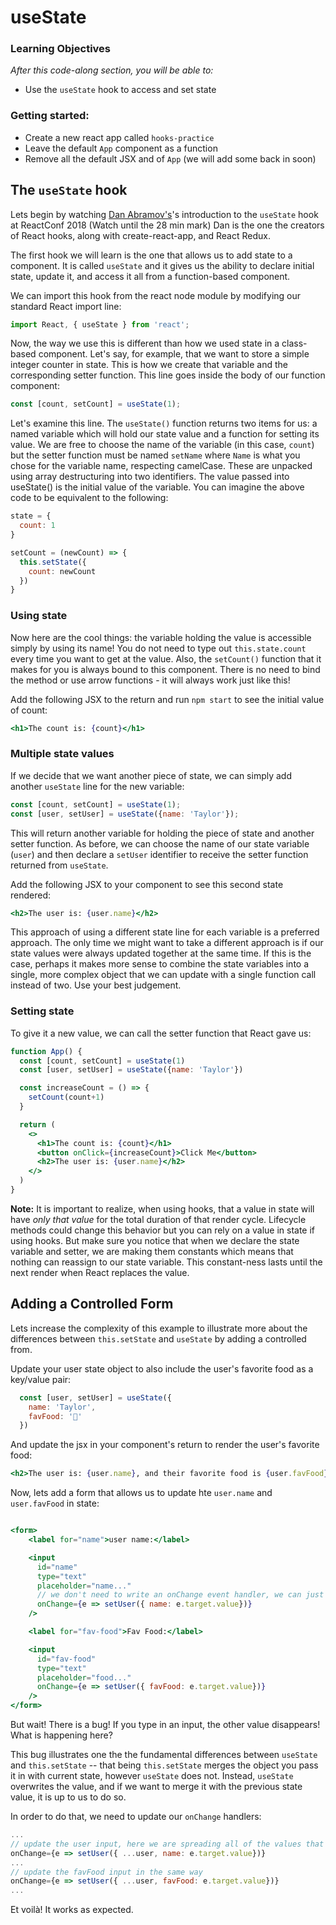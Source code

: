 # useState

### Learning Objectives

_After this code-along section, you will be able to:_

* Use the `useState` hook to access and set state

### Getting started:

* Create a new react app called `hooks-practice`
* Leave the default `App` component as a function
* Remove all the default JSX and of `App` \(we will add some back in soon\)

## The `useState` hook

Lets begin by watching [Dan Abramov's](https://youtu.be/dpw9EHDh2bM?t=1062)'s introduction to the `useState` hook at ReactConf 2018 (Watch until the 28 min mark) Dan is the one the creators of React hooks, along with create-react-app, and React Redux.

The first hook we will learn is the one that allows us to add state to a component. It is called `useState` and it gives us the ability to declare initial state, update it, and access it all from a function-based component.

We can import this hook from the react node module by modifying our standard React import line:

```javascript
import React, { useState } from 'react';
```

Now, the way we use this is different than how we used state in a class-based component. Let's say, for example, that we want to store a simple integer counter in state. This is how we create that variable and the corresponding setter function. This line goes inside the body of our function component:

```javascript
const [count, setCount] = useState(1);
```

Let's examine this line. The `useState()` function returns two items for us: a named variable which will hold our state value and a function for setting its value. We are free to choose the name of the variable \(in this case, `count`\) but the setter function must be named `setName` where `Name` is what you chose for the variable name, respecting camelCase. These are unpacked using array destructuring into two identifiers. The value passed into useState\(\) is the initial value of the variable. You can imagine the above code to be equivalent to the following:

```javascript
state = {
  count: 1
}

setCount = (newCount) => {
  this.setState({
    count: newCount
  })
}
```

### Using state

Now here are the cool things: the variable holding the value is accessible simply by using its name! You do not need to type out `this.state.count` every time you want to get at the value. Also, the `setCount()` function that it makes for you is always bound to this component. There is no need to bind the method or use arrow functions - it will always work just like this!

Add the following JSX to the return and run `npm start` to see the initial value of count:

```jsx
<h1>The count is: {count}</h1>
```

### Multiple state values

If we decide that we want another piece of state, we can simply add another `useState` line for the new variable:

```jsx
const [count, setCount] = useState(1);
const [user, setUser] = useState({name: 'Taylor'});
```

This will return another variable for holding the piece of state and another setter function. As before, we can choose the name of our state variable \(`user`\) and then declare a `setUser` identifier to receive the setter function returned from `useState`.

Add the following JSX to your component to see this second state rendered:

```jsx
<h2>The user is: {user.name}</h2>
```

This approach of using a different state line for each variable is a preferred approach. The only time we might want to take a different approach is if our state values were always updated together at the same time. If this is the case, perhaps it makes more sense to combine the state variables into a single, more complex object that we can update with a single function call instead of two. Use your best judgement.

### Setting state

To give it a new value, we can call the setter function that React gave us:

```jsx
function App() {
  const [count, setCount] = useState(1)
  const [user, setUser] = useState({name: 'Taylor'})

  const increaseCount = () => {
    setCount(count+1)
  }

  return (
    <>
      <h1>The count is: {count}</h1>
      <button onClick={increaseCount}>Click Me</button>
      <h2>The user is: {user.name}</h2>
    </>
  )
}
```

**Note:** It is important to realize, when using hooks, that a value in state will have _only that value_ for the total duration of that render cycle. Lifecycle methods could change this behavior but you can rely on a value in state if using hooks. But make sure you notice that when we declare the state variable and setter, we are making them constants which means that nothing can reassign to our state variable. This constant-ness lasts until the next render when React replaces the value.

## Adding a Controlled Form

Lets increase the complexity of this example to illustrate more about the differences between `this.setState` and `useState` by adding a controlled from.

Update your user state object to also include the user's favorite food as a key/value pair:

```jsx
  const [user, setUser] = useState({ 
    name: 'Taylor',
    favFood: '🍕'
  })
```

And update the jsx in your component's return to render the user's favorite food:

```jsx
<h2>The user is: {user.name}, and their favorite food is {user.favFood}</h2>
```

Now, lets add a form that allows us to update hte `user.name` and `user.favFood` in state:

```jsx

<form>
	<label for="name">user name:</label>

	<input
	  id="name" 
	  type="text"
	  placeholder="name..."
	  // we don't need to write an onChange event handler, we can just define an arrow function inline to handle the user's input
	  onChange={e => setUser({ name: e.target.value})}
	/>

	<label for="fav-food">Fav Food:</label>

	<input
	  id="fav-food" 
	  type="text"
	  placeholder="food..."
	  onChange={e => setUser({ favFood: e.target.value})}
	/>
</form>
```

But wait! There is a bug! If you type in an input, the other value disappears! What is happening here?

This bug illustrates one the the fundamental differences between `useState` and `this.setState` -- that being `this.setState` merges the object you pass it in with current state, however `useState` does not. Instead, `useState` overwrites the value, and if we want to merge it with the previous state value, it is up to us to do so.

In order to do that, we need to update our `onChange` handlers:

```jsx
...
// update the user input, here we are spreading all of the values that live in our user state, before updating the value that corresponds to this input
onChange={e => setUser({ ...user, name: e.target.value})}
...
// update the favFood input in the same way
onChange={e => setUser({ ...user, favFood: e.target.value})}
...
```

Et voilà! It works as expected.

